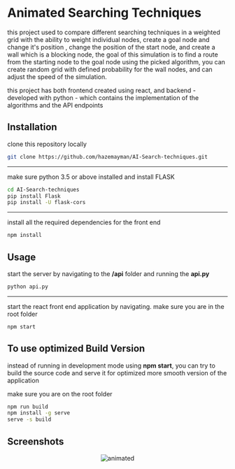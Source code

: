 # Animated Searching Techniques

this project used to compare different searching techniques in a weighted grid with the ability to weight individual nodes, create a goal node and change it's position , change the position of the start node, and create a wall which is a blocking node, the goal of this simulation is to find a route from the starting node to the goal node using the picked algorithm, you can create random grid with defined probability for the wall nodes, and can adjust the speed of the simulation.

this project has both frontend created using react, and backend - developed with python -  which contains the implementation of the algorithms and the API endpoints

## Installation

clone this repository locally 

```bash
git clone https://github.com/hazemayman/AI-Search-techniques.git
```
---
make sure python 3.5 or above installed and install FLASK
```bash
cd AI-Search-techniques
pip install Flask
pip install -U flask-cors
```
---
install all the required dependencies for the front end
```bash
npm install
```

## Usage
start the server by navigating to the **/api** folder and running the **api.py**
```bash
python api.py
```
---
start the react front end application by navigating. make sure you are in the root folder
```bash
npm start
```

## To use optimized Build Version

instead of running in development mode using **npm start**, you can try to build the source code and serve it for optimized more smooth version of the application

make sure you are on the root folder

```bash
npm run build
npm install -g serve
serve -s build
```
## Screenshots 
<p align="center">
  <img src="./ss/action.gif" alt="animated" />
</p>